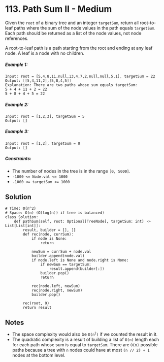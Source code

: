 # 113. Path Sum II - Medium

Given the `root` of a binary tree and an integer `targetSum`, return all root-to-leaf paths where the sum of the node values in the path equals `targetSum`. Each path should be returned as a list of the node values, not node references.

A root-to-leaf path is a path starting from the root and ending at any leaf node. A leaf is a node with no children.

##### Example 1:

```
Input: root = [5,4,8,11,null,13,4,7,2,null,null,5,1], targetSum = 22
Output: [[5,4,11,2],[5,8,4,5]]
Explanation: There are two paths whose sum equals targetSum:
5 + 4 + 11 + 2 = 22
5 + 8 + 4 + 5 = 22
```

##### Example 2:

```
Input: root = [1,2,3], targetSum = 5
Output: []
```

##### Example 3:

```
Input: root = [1,2], targetSum = 0
Output: []
```

##### Constraints:

- The number of nodes in the tree is in the range `[0, 5000]`.
- `-1000 <= Node.val <= 1000`
- `-1000 <= targetSum <= 1000`

## Solution

```
# Time: O(n^2)
# Space: O(n) (O(log(n)) if tree is balanced)
class Solution:
    def pathSum(self, root: Optional[TreeNode], targetSum: int) -> List[List[int]]:
        result, builder = [], []
        def rec(node, currSum):
            if node is None:
                return
            
            newSum = currSum + node.val
            builder.append(node.val)
            if node.left is None and node.right is None:
                if newSum == targetSum:
                    result.append(builder[:])
                builder.pop()
                return
            
            rec(node.left, newSum)
            rec(node.right, newSum)
            builder.pop()
        
        rec(root, 0)
        return result
```

## Notes
- The space complexity would also be <code>O(n<sup>2</sup>)</code> if we counted the result in it. 
- The quadratic complexity is a result of building a list of `O(n)` length each for each path whose sum is equal to `targetSum`. There are `O(n)` possible paths because a tree with `n` nodes could have at most `(n // 2) + 1` nodes at the bottom level.